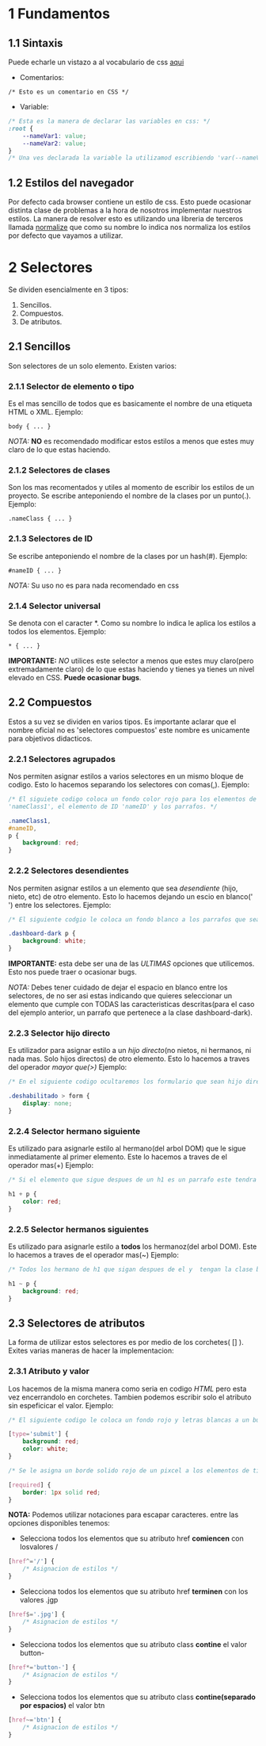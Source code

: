 # 1 Fundamentos

## 1.1 Sintaxis
Puede echarle un vistazo a al vocabulario de css [aqui](http://apps.workflower.fi/vocabs/css/en#comment)
- Comentarios:

`/* Esto es un comentario en CSS */`

- Variable:
```css
/* Esta es la manera de declarar las variables en css: */
:root {
    --nameVar1: value;
    --nameVar2: value;
}
/* Una ves declarada la variable la utilizamod escribiendo 'var(--nameVar)' */
```

## 1.2 Estilos del navegador
Por defecto cada browser contiene un estilo de css. Esto puede ocasionar distinta clase de problemas a la hora de nosotros implementar nuestros estilos.
La manera de resolver esto es utilizando una libreria de terceros llamada [normalize](https://necolas.github.io/normalize.css/) que como su nombre lo indica nos normaliza los estilos por defecto que vayamos a utilizar.

# 2 Selectores
Se dividen esencialmente en 3 tipos:

1. Sencillos.
2. Compuestos.
3. De atributos.

## 2.1 Sencillos
Son selectores de un solo elemento. Existen varios:

### 2.1.1 Selector de elemento o tipo
Es el mas sencillo de todos que es basicamente el nombre de una etiqueta HTML o XML. Ejemplo:

`body { ... }`

*NOTA:* **NO** es recomendado modificar estos estilos a menos que estes muy claro de lo que estas haciendo.

### 2.1.2 Selectores de clases
Son los mas recomentados y utiles al momento de escribir los estilos de un proyecto. Se escribe anteponiendo el nombre de la clases por un punto(.). Ejemplo:

`.nameClass { ... }`

### 2.1.3 Selectores de ID
Se escribe anteponiendo el nombre de la clases por un  hash(#). Ejemplo:

`#nameID { ... }`

*NOTA:* Su uso no es para nada recomendado en css

### 2.1.4 Selector universal
Se denota con el caracter *. Como su nombre lo indica le aplica los estilos a todos los elementos. Ejemplo:

`* { ... }`

**IMPORTANTE:** *NO* utilices este selector a menos que estes muy claro(pero extremadamente claro) de lo que estas haciendo y tienes ya tienes un nivel elevado en CSS. **Puede ocasionar bugs**.

## 2.2 Compuestos
Estos a su vez se dividen en varios tipos. Es importante aclarar que el nombre oficial no es 'selectores compuestos' este nombre es unicamente para objetivos didacticos.

### 2.2.1 Selectores agrupados
Nos permiten asignar estilos a varios selectores en un mismo bloque de codigo. Esto lo hacemos separando los selectores con comas(,). Ejemplo:
```CSS
/* El siguiete codigo coloca un fondo color rojo para los elementos de las clase
'nameClass1', el elemento de ID 'nameID' y los parrafos. */

.nameClass1,
#nameID,
p {
    background: red;
}
```

### 2.2.2 Selectores desendientes
Nos permiten asignar estilos a un elemento que sea *desendiente* (hijo, nieto, etc) de otro elemento. Esto lo hacemos dejando un escio en blanco(' ') entre los selectores. Ejemplo:

```css
/* El siguiente codgio le coloca un fondo blanco a los parrafos que sean hijo de la clase dashboard-dark*/

.dashboard-dark p {
    background: white;
}
```

**IMPORTANTE:** esta debe ser una de las *ULTIMAS* opciones que utilicemos. Esto nos puede traer o ocasionar bugs.

*NOTA:* Debes tener cuidado de dejar el espacio en blanco entre los selectores, de no ser asi estas indicando que quieres seleccionar un elemento que cumple con TODAS las caracteristicas descritas(para el caso del ejemplo anterior, un parrafo que pertenece a la clase dashboard-dark).

### 2.2.3 Selector hijo directo
Es utilizador para asignar estilo a un *hijo directo*(no nietos, ni hermanos, ni nada mas. Solo hijos directos) de otro elemento. Esto lo hacemos a traves del operador *mayor que(>)* Ejemplo:
```css
/* En el siguiente codigo ocultaremos los formulario que sean hijo directos de un elemento de clase 'desabilitado' */

.deshabilitado > form {
    display: none;
}
```

### 2.2.4 Selector hermano siguiente
Es utilizado para asignarle estilo al hermano(del arbol DOM) que le sigue inmediatamente al primer elemento. Este lo hacemos a traves de el operador mas(+) Ejemplo:
```css
/* Si el elemento que sigue despues de un h1 es un parrafo este tendra una fuente color rojo */

h1 + p {
    color: red;
}
```

### 2.2.5 Selector hermanos siguientes
Es utilizado para asignarle estilo a **todos** los hermanoz(del arbol DOM). Este lo hacemos a traves de el operador mas(~) Ejemplo:

```css
/* Todos los hermano de h1 que sigan despues de el y  tengan la clase bg-black tendra una un fondo negro */

h1 ~ p {
    background: red;
}
```
## 2.3 Selectores de atributos
La forma de utilizar estos selectores es por medio de los corchetes( [] ). Exites varias maneras de hacer la implementacion:

### 2.3.1 Atributo y valor
Los hacemos de la misma manera como seria en codigo *HTML* pero esta vez encerrandolo en corchetes. Tambien podemos escribir solo el atributo sin espeficicar el valor. Ejemplo:
 ```css
 /* El siguiente codigo le coloca un fondo rojo y letras blancas a un button de tipo submit */

 [type='submit'] {
     background: red;
     color: white;
 }
 
 /* Se le asigna un borde solido rojo de un pixcel a los elementos de tipo requeridos */

 [required] {
     border: 1px solid red;
 }
 ```

 **NOTA:** Podemos utilizar notaciones para escapar caracteres. entre las opciones disponibles tenemos:

- Selecciona todos los elementos que su atributo href **comiencen** con losvalores /
```css
[href^='/'] {
    /* Asignacion de estilos */
}
```

- Selecciona todos los elementos que su atributo href **terminen** con los valores .jgp
```css
[href$='.jpg'] {
    /* Asignacion de estilos */
}
```

- Selecciona todos los elementos que su atributo class **contine** el valor button-
```css
[href*='button-'] {
    /* Asignacion de estilos */
}
```

- Selecciona todos los elementos que su atributo class **contine(separado por espacios)** el valor btn
```css
[href~='btn'] {
    /* Asignacion de estilos */
}
```
